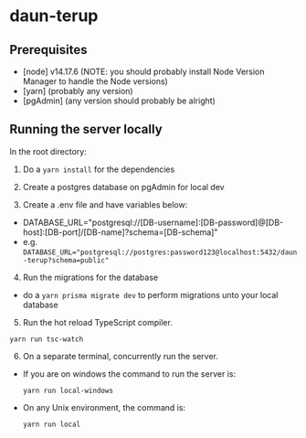 # daun-terup

## Prerequisites

- [node] v14.17.6 (NOTE: you should probably install Node Version Manager to handle the Node versions)
- [yarn] (probably any version)
- [pgAdmin] (any version should probably be alright)

## Running the server locally

In the root directory:

1. Do a `yarn install` for the dependencies

2. Create a postgres database on pgAdmin for local dev

3. Create a .env file and have variables below:

- DATABASE_URL="postgresql://[DB-username]:[DB-password]@[DB-host]:[DB-port]/[DB-name]?schema=[DB-schema]"
- e.g. `DATABASE_URL="postgresql://postgres:password123@localhost:5432/daun-terup?schema=public"`

4. Run the migrations for the database

- do a `yarn prisma migrate dev` to perform migrations unto your local database

5. Run the hot reload TypeScript compiler.

`yarn run tsc-watch`

6. On a separate terminal, concurrently run the server.

- If you are on windows the command to run the server is:

  `yarn run local-windows`

- On any Unix environment, the command is:

  `yarn run local`

